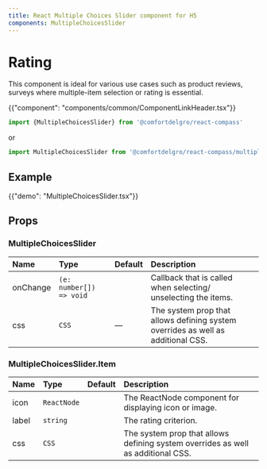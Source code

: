 ```yaml
---
title: React Multiple Choices Slider component for H5
components: MultipleChoicesSlider
---
```


# Rating

<p class="description">This component is ideal for various use cases such as product reviews, surveys where multiple-item selection or rating is essential.

 </p>

{{"component": "components/common/ComponentLinkHeader.tsx"}}

```jsx
import {MultipleChoicesSlider} from '@comfortdelgro/react-compass'
```

or

```jsx
import MultipleChoicesSlider from '@comfortdelgro/react-compass/multiple-choices-slider'
```

## Example

{{"demo": "MultipleChoicesSlider.tsx"}}

## Props

### MultipleChoicesSlider

| Name     | Type                    | Default | Description                                                                      |
| :------- | :---------------------- | :------ | :------------------------------------------------------------------------------- |
| onChange | `(e: number[]) => void` |         | Callback that is called when selecting/ unselecting the items.                   |
| css      | `CSS`                   | —       | The system prop that allows defining system overrides as well as additional CSS. |

### MultipleChoicesSlider.Item

| Name  | Type        | Default | Description                                                                      |
| :---- | :---------- | :------ | :------------------------------------------------------------------------------- |
| icon  | `ReactNode` |         | The ReactNode component for displaying icon or image.                            |
| label | `string`    |         | The rating criterion.                                                            |
| css   | `CSS`       |         | The system prop that allows defining system overrides as well as additional CSS. |

